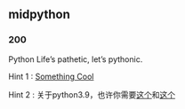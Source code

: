 ## midpython

### 200

Python Life’s pathetic, let’s pythonic. 

Hint 1 : [Something Cool](https://cn.bing.com/search?q=pyinstxtractor)

Hint 2 : 关于python3.9，也许你需要[这个](https://docs.python.org/zh-cn/3/library/dis.html)和[这个](https://docs.python.org/zh-cn/3/library/marshal.html?highlight=marshal#module-marshal)

